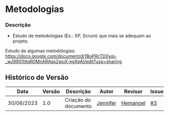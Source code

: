 # Metodologias

### Descrição
- Estudo de metodologias (Ex.: XP, Scrum) que mais se adequam ao projeto.





Estudo de algumas metodologias: https://docs.google.com/document/d/1BoPRcTD0yqj-_wJ99G1iltqR0MnARAas2wuX-kgXeAI/edit?usp=sharing



## Histórico de Versão
|  Data  | Versão | Descrição | Autor  |  Revisor  |Issue|
|------- | ------ |---------- | ------ | --------- |-----|
| 30/06/2023 |     1.0   | Criação do documento | [Jennifer](https://github.com/cansancaojennifer)  | [Hemanoel](https://github.com/hemanoelbritoF) |[#3](https://github.com/ResidenciaTICBrisa/05_PipelineFinatec/issues/3)|
